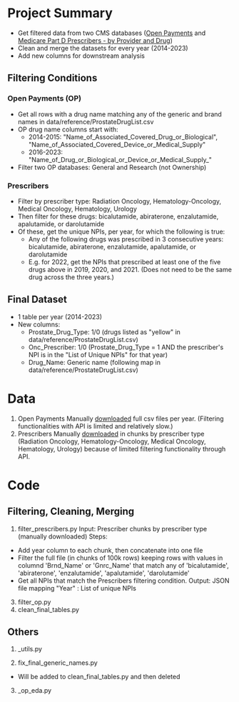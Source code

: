 # Project Summary
* Get filtered data from two CMS databases ([Open Payments](https://openpaymentsdata.cms.gov/) and [Medicare Part D Prescribers - by Provider and Drug](https://data.cms.gov/provider-summary-by-type-of-service/medicare-part-d-prescribers/medicare-part-d-prescribers-by-provider-and-drug))
* Clean and merge the datasets for every year (2014-2023)
* Add new columns for downstream analysis

## Filtering Conditions
### Open Payments (OP)
* Get all rows with a drug name matching any of the generic and brand names in data/reference/ProstateDrugList.csv
* OP drug name columns start with:
   * 2014-2015: "Name_of_Associated_Covered_Drug_or_Biological", "Name_of_Associated_Covered_Device_or_Medical_Supply"
   * 2016-2023: "Name_of_Drug_or_Biological_or_Device_or_Medical_Supply_"
* Filter two OP databases: General and Research (not Ownership)

### Prescribers
* Filter by prescriber type: Radiation Oncology, Hematology-Oncology, Medical Oncology, Hematology, Urology
* Then filter for these drugs: bicalutamide, abiraterone, enzalutamide, apalutamide, or darolutamide
* Of these, get the unique NPIs, per year, for which the following is true:
    * Any of the following drugs was prescribed in 3 consecutive years: bicalutamide, abiraterone, enzalutamide, apalutamide, or darolutamide
    * E.g. for 2022, get the NPIs that prescribed at least one of the five drugs above in 2019, 2020, and 2021. (Does not need to be the same drug across the three years.)

## Final Dataset
* 1 table per year (2014-2023)
* New columns:
    * Prostate_Drug_Type: 1/0 (drugs listed as "yellow" in data/reference/ProstateDrugList.csv)
    * Onc_Prescriber: 1/0 (Prostate_Drug_Type = 1 AND the prescriber's NPI is in the "List of Unique NPIs" for that year)
    * Drug_Name: Generic name (following map in data/reference/ProstateDrugList.csv)

# Data
1. Open Payments
Manually [downloaded](https://www.cms.gov/priorities/key-initiatives/open-payments/data/dataset-downloads) full csv files per year. (Filtering functionalities with API is limited and relatively slow.)
2. Prescribers
Manually [downloaded](https://data.cms.gov/provider-summary-by-type-of-service/medicare-part-d-prescribers/medicare-part-d-prescribers-by-provider-and-drug) in chunks by prescriber type (Radiation Oncology, Hematology-Oncology, Medical Oncology, Hematology, Urology) because of limited filtering functionality through API.

# Code
## Filtering, Cleaning, Merging
1. filter_prescribers.py
Input: Prescriber chunks by prescriber type (manually downloaded)
Steps:
* Add year column to each chunk, then concatenate into one file
* Filter the full file (in chunks of 100k rows) keeping rows with values in columnd 'Brnd_Name' or 'Gnrc_Name' that match any of 'bicalutamide', 'abiraterone', 'enzalutamide', 'apalutamide', 'darolutamide'
* Get all NPIs that match the Prescribers filtering condition.
Output: JSON file mapping "Year" : List of unique NPIs
3. filter_op.py
4. clean_final_tables.py

## Others
1. _utils.py

2. fix_final_generic_names.py
* Will be added to clean_final_tables.py and then deleted

3. _op_eda.py
